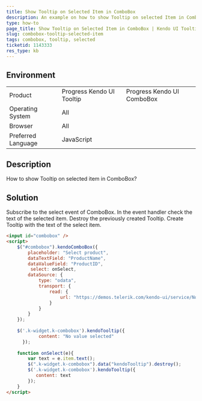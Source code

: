 ```yaml
---
title: Show Tooltip on Selected Item in ComboBox
description: An example on how to show Tooltip on selected Item in ComboBox
type: how-to
page_title: Show Tooltip on Selected Item in ComboBox | Kendo UI Tooltip 
slug: combobox-tooltip-selected-item
tags: combobox, tooltip, selected
ticketid: 1143333  
res_type: kb
---
```


## Environment

<table>
 <tr>
  <td>Product</td>
  <td>Progress Kendo UI Tooltip</td>
  <td>Progress Kendo UI ComboBox</td>
 </tr>
 <tr>
  <td>Operating System</td>
  <td>All</td>
 </tr>
 <tr>
  <td>Browser</td>
  <td>All</td>
 </tr>
 <tr>
  <td>Preferred Language</td>
  <td>JavaScript</td>
 </tr>
</table>

## Description

How to show Tooltip on selected item in ComboBox?

## Solution

Subscribe to the select event of ComboBox. In the event handler check the text of the selected item. Destroy the previously created Tooltip. Create Tooltip with the text of the select item.

```html
<input id="combobox" /> 
<script>      
    $("#combobox").kendoComboBox({
        placeholder: "Select product",
        dataTextField: "ProductName",
        dataValueField: "ProductID",   
      	 select: onSelect,
        dataSource: {
            type: "odata",
            transport: {
                read: {
                    url: "https://demos.telerik.com/kendo-ui/service/Northwind.svc/Products",
                }
            }
        }
    });
    
    $('.k-widget.k-combobox').kendoTooltip({  
	   		content: "No value selected"
	  });
    
    function onSelect(e){
     	var text = e.item.text();
     	$(".k-widget.k-combobox").data("kendoTooltip").destroy();    
     	$('.k-widget.k-combobox').kendoTooltip({  
     	   content: text  				
     	});
    }    
</script>
```
